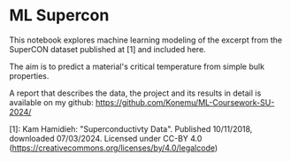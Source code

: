 # ML Supercon

This notebook explores machine learning modeling of the excerpt from the SuperCON dataset published at [1] and included here.

The aim is to predict a material's critical temperature from simple bulk properties.

A report that describes the data, the project and its results in detail is available on my github:
https://github.com/Konemu/ML-Coursework-SU-2024/



[1]: Kam Hamidieh: "Superconductivty Data". Published 10/11/2018, downloaded 07/03/2024. Licensed under CC-BY 4.0 (https://creativecommons.org/licenses/by/4.0/legalcode)
